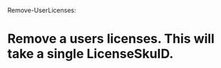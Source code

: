 Remove-UserLicenses:

Remove a users licenses. This will take a single LicenseSkuID.
=================================================================================================================================
